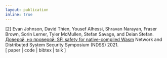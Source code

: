 ```yaml
---
layout: publication
inline: true
---
```

<tr valign="top">
<td class="bibtexnumber" align="right">
[2]
</td>
<td class="bibtexitem">
Evan Johnson, David Thien, Yousef Alhessi, Shravan Narayan, Fraser Brown, Sorin Lerner, Tyler McMullen, Stefan Savage, and Deian Stefan.
<a href="https://www.ndss-symposium.org/wp-content/uploads/ndss2021_5B-3_24078_paper.pdf">Доверяй, но проверяй: SFI safety for native-compiled Wasm</a>
Network and Distributed System Security Symposium (NDSS) 2021. <br> 
[ paper | code | bibtex | talk ]
</td>
</tr>
